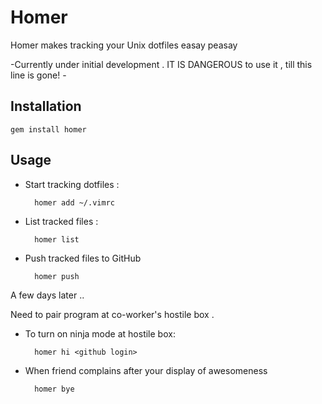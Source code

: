 # Homer


Homer makes tracking your Unix dotfiles easay peasay

-Currently under initial development . IT IS DANGEROUS to use it , till this line is gone! -

## Installation

    gem install homer
## Usage

- Start tracking dotfiles :

        homer add ~/.vimrc
- List tracked files :

        homer list
- Push tracked files to GitHub

        homer push

A few days later ..

Need to pair program at co-worker's hostile box .

- To turn on ninja mode at hostile box:

        homer hi <github login>
- When friend complains after your display of awesomeness

        homer bye